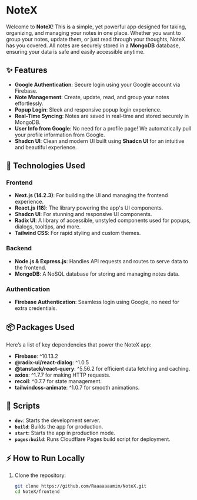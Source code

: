 # NoteX

Welcome to **NoteX**! This is a simple, yet powerful app designed for taking, organizing, and managing your notes in one place. Whether you want to group your notes, update them, or just read through your thoughts, NoteX has you covered. All notes are securely stored in a **MongoDB** database, ensuring your data is safe and easily accessible anytime.

## ✨ Features

- **Google Authentication**: Secure login using your Google account via Firebase.
- **Note Management**: Create, update, read, and group your notes effortlessly.
- **Popup Login**: Sleek and responsive popup login experience.
- **Real-Time Syncing**: Notes are saved in real-time and stored securely in MongoDB.
- **User Info from Google**: No need for a profile page! We automatically pull your profile information from Google.
- **Shadcn UI**: Clean and modern UI built using **Shadcn UI** for an intuitive and beautiful experience.

## 🚀 Technologies Used

### Frontend

- **Next.js (14.2.3)**: For building the UI and managing the frontend experience.
- **React.js (18)**: The library powering the app's UI components.
- **Shadcn UI**: For stunning and responsive UI components.
- **Radix UI**: A library of accessible, unstyled components used for popups, dialogs, tooltips, and more.
- **Tailwind CSS**: For rapid styling and custom themes.

### Backend

- **Node.js & Express.js**: Handles API requests and routes to serve data to the frontend.
- **MongoDB**: A NoSQL database for storing and managing notes data.

### Authentication

- **Firebase Authentication**: Seamless login using Google, no need for extra credentials.

## 📦 Packages Used

Here’s a list of key dependencies that power the NoteX app:

- **Firebase**: ^10.13.2
- **@radix-ui/react-dialog**: ^1.0.5
- **@tanstack/react-query**: ^5.56.2 for efficient data fetching and caching.
- **axios**: ^1.7.7 for making HTTP requests.
- **recoil**: ^0.7.7 for state management.
- **tailwindcss-animate**: ^1.0.7 for smooth animations.

## 📄 Scripts

- **`dev`**: Starts the development server.
- **`build`**: Builds the app for production.
- **`start`**: Starts the app in production mode.
- **`pages:build`**: Runs Cloudflare Pages build script for deployment.

## ⚡ How to Run Locally

1. Clone the repository:
   ```bash
   git clone https://github.com/Raaaaaaamim/NoteX.git
   cd NoteX/frontend
   ```

